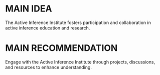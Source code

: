 # MAIN IDEA
The Active Inference Institute fosters participation and collaboration in active inference education and research.

# MAIN RECOMMENDATION
Engage with the Active Inference Institute through projects, discussions, and resources to enhance understanding.
